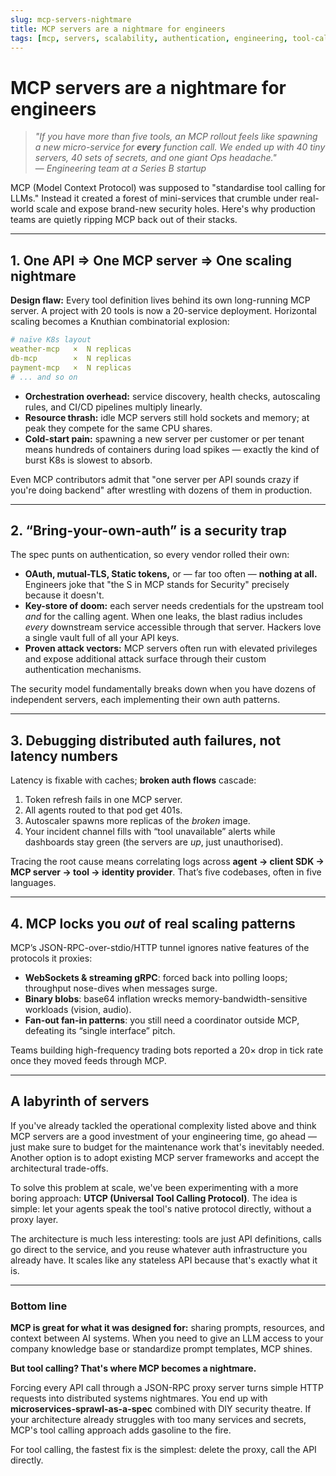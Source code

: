 ```yaml
---
slug: mcp-servers-nightmare
title: MCP servers are a nightmare for engineers
tags: [mcp, servers, scalability, authentication, engineering, tool-calling]
---
```


# MCP servers are a nightmare for engineers

> *"If you have more than five tools, an MCP rollout feels like spawning a new micro-service for **every** function call. We ended up with 40 tiny servers, 40 sets of secrets, and one giant Ops headache."*  
> — *Engineering team at a Series B startup*  

MCP (Model Context Protocol) was supposed to "standardise tool calling for LLMs." Instead it created a forest of mini-services that crumble under real-world scale and expose brand-new security holes. Here's why production teams are quietly ripping MCP back out of their stacks.

<!--truncate-->

---

## 1. One API ⇒ One MCP server ⇒ One scaling nightmare

**Design flaw:** Every tool definition lives behind its own long-running MCP server. A project with 20 tools is now a 20-service deployment. Horizontal scaling becomes a Knuthian combinatorial explosion:

```yaml
# naïve K8s layout
weather-mcp   ×  N replicas
db-mcp        ×  N replicas
payment-mcp   ×  N replicas
# ... and so on
```

*   **Orchestration overhead:** service discovery, health checks, autoscaling rules, and CI/CD pipelines multiply linearly.  
*   **Resource thrash:** idle MCP servers still hold sockets and memory; at peak they compete for the same CPU shares.  
*   **Cold-start pain:** spawning a new server per customer or per tenant means hundreds of containers during load spikes — exactly the kind of burst K8s is slowest to absorb.  

Even MCP contributors admit that "one server per API sounds crazy if you're doing backend" after wrestling with dozens of them in production.

---

## 2. “Bring-your-own-auth” is a security trap

The spec punts on authentication, so every vendor rolled their own:

* **OAuth, mutual-TLS, Static tokens,** or — far too often — **nothing at all.** Engineers joke that "the S in MCP stands for Security" precisely because it doesn't.  
* **Key-store of doom:** each server needs credentials for the upstream tool *and* for the calling agent. When one leaks, the blast radius includes *every* downstream service accessible through that server. Hackers love a single vault full of all your API keys.  
* **Proven attack vectors:** MCP servers often run with elevated privileges and expose additional attack surface through their custom authentication mechanisms.  

The security model fundamentally breaks down when you have dozens of independent servers, each implementing their own auth patterns.

---

## 3. Debugging distributed auth failures, not latency numbers

Latency is fixable with caches; **broken auth flows** cascade:

1. Token refresh fails in one MCP server.  
2. All agents routed to that pod get 401s.  
3. Autoscaler spawns more replicas of the *broken* image.  
4. Your incident channel fills with “tool unavailable” alerts while dashboards stay green (the servers are *up*, just unauthorised).

Tracing the root cause means correlating logs across **agent → client SDK → MCP server → tool → identity provider**. That’s five codebases, often in five languages.

---

## 4. MCP locks you *out* of real scaling patterns

MCP’s JSON-RPC-over-stdio/HTTP tunnel ignores native features of the protocols it proxies:

* **WebSockets & streaming gRPC**: forced back into polling loops; throughput nose-dives when messages surge.  
* **Binary blobs**: base64 inflation wrecks memory-bandwidth-sensitive workloads (vision, audio).  
* **Fan-out fan-in patterns**: you still need a coordinator outside MCP, defeating its “single interface” pitch.  

Teams building high-frequency trading bots reported a 20× drop in tick rate once they moved feeds through MCP.

---

## A labyrinth of servers

If you've already tackled the operational complexity listed above and think MCP servers are a good investment of your engineering time, go ahead — just make sure to budget for the maintenance work that's inevitably needed. Another option is to adopt existing MCP server frameworks and accept the architectural trade-offs.

To solve this problem at scale, we've been experimenting with a more boring approach: **UTCP (Universal Tool Calling Protocol)**. The idea is simple: let your agents speak the tool's native protocol directly, without a proxy layer.

The architecture is much less interesting: tools are just API definitions, calls go direct to the service, and you reuse whatever auth infrastructure you already have. It scales like any stateless API because that's exactly what it is.

---

### Bottom line

**MCP is great for what it was designed for:** sharing prompts, resources, and context between AI systems. When you need to give an LLM access to your company knowledge base or standardize prompt templates, MCP shines.

**But tool calling? That's where MCP becomes a nightmare.**

Forcing every API call through a JSON-RPC proxy server turns simple HTTP requests into distributed systems nightmares. You end up with **microservices-sprawl-as-a-spec** combined with DIY security theatre. If your architecture already struggles with too many services and secrets, MCP's tool calling approach adds gasoline to the fire.

For tool calling, the fastest fix is the simplest: delete the proxy, call the API directly.
